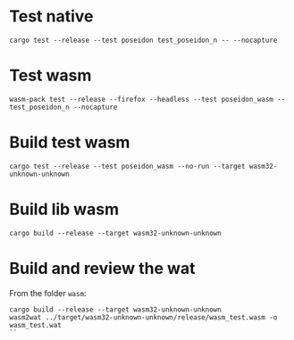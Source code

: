 # Test native

```
cargo test --release --test poseidon test_poseidon_n -- --nocapture
```

# Test wasm

```
wasm-pack test --release --firefox --headless --test poseidon_wasm -- test_poseidon_n --nocapture
```

# Build test wasm

```
cargo test --release --test poseidon_wasm --no-run --target wasm32-unknown-unknown
```

# Build lib wasm

```
cargo build --release --target wasm32-unknown-unknown
```

# Build and review the wat

From the folder `wasm`:
```
cargo build --release --target wasm32-unknown-unknown
wasm2wat ../target/wasm32-unknown-unknown/release/wasm_test.wasm -o wasm_test.wat
``
